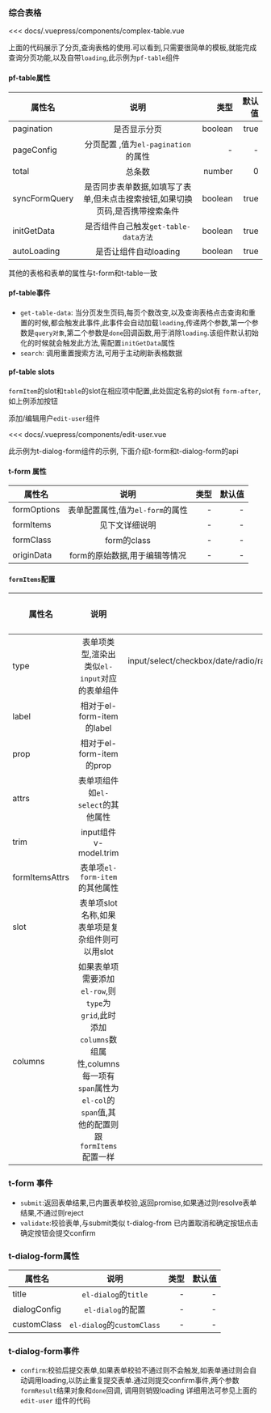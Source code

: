 ### 综合表格
<ClientOnly>
<complex-table></complex-table>
</ClientOnly>

<<< docs/.vuepress/components/complex-table.vue

上面的代码展示了分页,查询表格的使用.可以看到,只需要很简单的模板,就能完成查询分页功能,以及自带`loading`,此示例为`pf-table`组件

#### pf-table属性
| 属性名        | 说明           | 类型  |默认值|
| ------------- |:-------------:| -----:|-----:
| pagination     | 是否显示分页 | boolean |true|
| pageConfig    |  分页配置 ,值为`el-pagination`的属性 |-|-|
| total    | 总条数 |number|0|
| syncFormQuery    | 是否同步表单数据,如填写了表单,但未点击搜索按钮,如果切换页码,是否携带搜索条件 |boolean|true|
| initGetData    |  是否组件自己触发`get-table-data方法` |boolean|true|
| autoLoading    |  是否让组件自动loading |boolean|true|
其他的表格和表单的属性与t-form和t-table一致

#### pf-table事件
- `get-table-data`:
当分页发生页码,每页个数改变,以及查询表格点击查询和重置的时候,都会触发此事件,此事件会自动加载`loading`,传递两个参数,第一个参数是`query对象`,第二个参数是`done`回调函数,用于消除`loading`.该组件默认初始化的时候就会触发此方法,需配置`initGetData`属性
- `search`: 调用重置搜索方法,可用于主动刷新表格数据
#### pf-table slots
  `formItem`的slot和`table`的slot在相应项中配置,此处固定名称的slot有
  `form-after`,如上例添加按钮
  
添加/编辑用户`edit-user`组件

<<< docs/.vuepress/components/edit-user.vue

此示例为t-dialog-form组件的示例,
下面介绍t-form和t-dialog-form的api
#### t-form 属性
| 属性名        | 说明           | 类型  |默认值|
| ------------- |:-------------:| -----:|-----:
| formOptions     | 表单配置属性,值为`el-form`的属性 | - |-|
| formItems    | 见下文详细说明 |-|-|
| formClass    | form的class |-|-|
| originData    | form的原始数据,用于编辑等情况 |-|-|

#### `formItems`配置
| 属性名        | 说明           | 类型  |默认值|
| ------------- |:-------------:| -----:|-----:
| type     | 表单项类型,渲染出类似`el-input`对应的表单组件 |  input/select/checkbox/date/radio/rate/slider/switch/time/input-number/grid
| label   |  相对于el-form-item的label|-|-|
| prop    | 相对于el-form-item的prop |-|-|
| attrs    | 表单项组件如`el-select`的其他属性 |-|-|
| trim    | input组件v-model.trim |-|-|
| formItemsAttrs    | 表单项`el-form-item`的其他属性 |-|-|
| slot    | 表单项slot名称,如果表单项是复杂组件则可以用slot |-|-|
| columns    | 如果表单项需要添加`el-row`,则`type`为`grid`,此时添加`columns`数组属性,columns每一项有`span`属性为`el-col`的`span`值,其他的配置则跟`formItems`配置一样 |-|-|

### t-form 事件
- `submit`:返回表单结果,已内置表单校验,返回promise,如果通过则resolve表单结果,不通过则reject
- `validate`:校验表单,与submit类似
 t-dialog-from 已内置取消和确定按钮点击确定按钮会提交confirm
### t-dialog-form属性
| 属性名        | 说明           | 类型  |默认值|
| ------------- |:-------------:| -----:|-----:
| title     | `el-dialog`的`title` | - |-|
| dialogConfig    | `el-dialog`的配置 |-|-|
| customClass    | `el-dialog`的`customClass` |-|-|

### t-dialog-form事件
- `confirm`:校验后提交表单,如果表单校验不通过则不会触发,如表单通过则会自动调用loading,以防止重复提交表单.通过则提交confirm事件,两个参数`formResult`结果对象和`done`回调, 调用则销毁loading
详细用法可参见上面的`edit-user` 组件的代码
